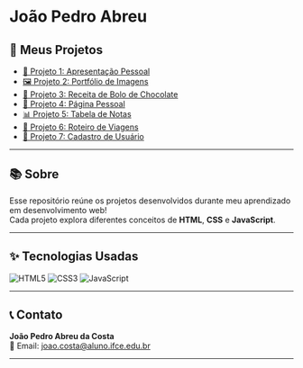 # João Pedro Abreu

## 🚀 Meus Projetos

- [📄 Projeto 1: Apresentação Pessoal](https://byjoao1.github.io/Projeto1/)
- [🖼️ Projeto 2: Portfólio de Imagens](https://byjoao1.github.io/Projeto2/)
- [🍫 Projeto 3: Receita de Bolo de Chocolate](https://byjoao1.github.io/Projeto3/)
- [👤 Projeto 4: Página Pessoal](https://byjoao1.github.io/Projeto4/)
- [📊 Projeto 5: Tabela de Notas](https://byjoao1.github.io/Projeto5/)
- [🛫 Projeto 6: Roteiro de Viagens](https://byjoao1.github.io/Projeto6/)
- [📝 Projeto 7: Cadastro de Usuário](https://byjoao1.github.io/Projeto7/)

---

## 📚 Sobre

Esse repositório reúne os projetos desenvolvidos durante meu aprendizado em desenvolvimento web!  
Cada projeto explora diferentes conceitos de **HTML**, **CSS** e **JavaScript**.

---

## ✨ Tecnologias Usadas

![HTML5](https://img.shields.io/badge/HTML5-E34F26?style=for-the-badge&logo=html5&logoColor=white)
![CSS3](https://img.shields.io/badge/CSS3-1572B6?style=for-the-badge&logo=css3&logoColor=white)
![JavaScript](https://img.shields.io/badge/JavaScript-F7DF1E?style=for-the-badge&logo=javascript&logoColor=black)

---

## 📞 Contato

**João Pedro Abreu da Costa**  
📧 Email: joao.costa@aluno.ifce.edu.br 

---
